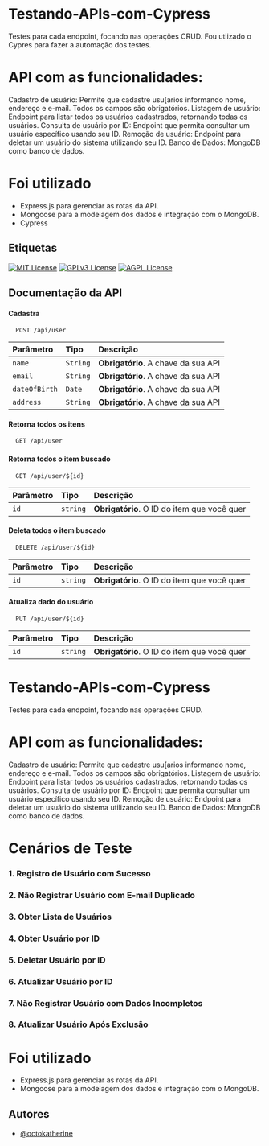 # Testando-APIs-com-Cypress
Testes para cada endpoint, focando nas operações CRUD. 
Fou utlizado o Cypres para fazer a automação dos testes.

# API com as funcionalidades:
Cadastro de usuário: Permite que  cadastre usu[arios informando nome, endereço e e-mail. Todos os campos são obrigatórios.
Listagem de usuário: Endpoint para listar todos os usuários cadastrados, retornando todas os usuários.
Consulta de usuário por ID: Endpoint que permita consultar um usuário específico usando seu ID.
Remoção de usuário: Endpoint para deletar um usuário do sistema utilizando seu ID.
Banco de Dados:  MongoDB como banco de dados.



# Foi utilizado
- Express.js para gerenciar as rotas da API.
- Mongoose para a modelagem dos dados e integração com o MongoDB.
- Cypress 


  

## Etiquetas


[![MIT License](https://img.shields.io/badge/License-MIT-green.svg)](https://choosealicense.com/licenses/mit/)
[![GPLv3 License](https://img.shields.io/badge/License-GPL%20v3-yellow.svg)](https://opensource.org/licenses/)
[![AGPL License](https://img.shields.io/badge/license-AGPL-blue.svg)](http://www.gnu.org/licenses/agpl-3.0)


## Documentação da API

#### Cadastra 

```http
  POST /api/user
```

| Parâmetro   | Tipo       | Descrição                           |
| :---------- | :--------- | :---------------------------------- |
| `name` | `String` | **Obrigatório**. A chave da sua API |
| `email` | `String` | **Obrigatório**. A chave da sua API |
| `dateOfBirth` | `Date` | **Obrigatório**. A chave da sua API |
| `address` | `String` | **Obrigatório**. A chave da sua API |


#### Retorna todos os itens

```http
  GET /api/user
```


#### Retorna todos o item buscado

```http
  GET /api/user/${id}
```

| Parâmetro   | Tipo       | Descrição                                   |
| :---------- | :--------- | :------------------------------------------ |
| `id`      | `string` | **Obrigatório**. O ID do item que você quer |

#### Deleta todos o item buscado

```http
  DELETE /api/user/${id}
```

| Parâmetro   | Tipo       | Descrição                                   |
| :---------- | :--------- | :------------------------------------------ |
| `id`      | `string` | **Obrigatório**. O ID do item que você quer |

#### Atualiza  dado do usuário

```http
  PUT /api/user/${id}
```

| Parâmetro   | Tipo       | Descrição                                   |
| :---------- | :--------- | :------------------------------------------ |
| `id`      | `string` | **Obrigatório**. O ID do item que você quer |

# Testando-APIs-com-Cypress
Testes para cada endpoint, focando nas operações CRUD. 

# API com as funcionalidades:
Cadastro de usuário: Permite que  cadastre usu[arios informando nome, endereço e e-mail. Todos os campos são obrigatórios.
Listagem de usuário: Endpoint para listar todos os usuários cadastrados, retornando todas os usuários.
Consulta de usuário por ID: Endpoint que permita consultar um usuário específico usando seu ID.
Remoção de usuário: Endpoint para deletar um usuário do sistema utilizando seu ID.
Banco de Dados:  MongoDB como banco de dados.

# Cenários de Teste
### 1. Registro de Usuário com Sucesso
### 2. Não Registrar Usuário com E-mail Duplicado
### 3. Obter Lista de Usuários
### 4. Obter Usuário por ID
### 5. Deletar Usuário por ID
### 6. Atualizar Usuário por ID
### 7. Não Registrar Usuário com Dados Incompletos
### 8. Atualizar Usuário Após Exclusão



# Foi utilizado
- Express.js para gerenciar as rotas da API.
- Mongoose para a modelagem dos dados e integração com o MongoDB.


## Autores
- [@octokatherine](https://www.github.com/sarahnaiane)

  
